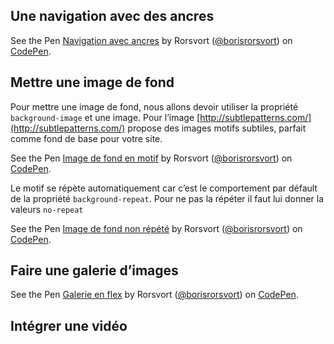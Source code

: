 ## Une navigation avec des ancres

<p data-height="265" data-theme-id="0" data-slug-hash="QamBEv" data-default-tab="html,result" data-user="borisrorsvort" data-embed-version="2" data-pen-title="Navigation avec ancres" class="codepen">See the Pen <a href="https://codepen.io/borisrorsvort/pen/QamBEv/">Navigation avec ancres</a> by Rorsvort (<a href="https://codepen.io/borisrorsvort">@borisrorsvort</a>) on <a href="https://codepen.io">CodePen</a>.</p>

## Mettre une image de fond

Pour mettre une image de fond, nous allons devoir utiliser la propriété `background-image` et une image.
Pour l’image [http://subtlepatterns.com/](http://subtlepatterns.com/) propose des images motifs subtiles, parfait comme fond de base pour votre site.

<p data-height="265" data-theme-id="0" data-slug-hash="ZrWEEK" data-default-tab="css,result" data-user="borisrorsvort" data-embed-version="2" data-pen-title="Image de fond en motif" class="codepen">See the Pen <a href="https://codepen.io/borisrorsvort/pen/ZrWEEK/">Image de fond en motif</a> by Rorsvort (<a href="https://codepen.io/borisrorsvort">@borisrorsvort</a>) on <a href="https://codepen.io">CodePen</a>.</p>

Le motif se répète automatiquement car c’est le comportement par défault de la propriété `background-repeat`. Pour ne pas la répéter il faut lui donner la valeurs `no-repeat`

<p data-height="265" data-theme-id="0" data-slug-hash="KQzKwg" data-default-tab="css,result" data-user="borisrorsvort" data-embed-version="2" data-pen-title="Image de fond non répété" class="codepen">See the Pen <a href="https://codepen.io/borisrorsvort/pen/KQzKwg/">Image de fond non répété</a> by Rorsvort (<a href="https://codepen.io/borisrorsvort">@borisrorsvort</a>) on <a href="https://codepen.io">CodePen</a>.</p>

## Faire une galerie d’images

<p data-height="265" data-theme-id="0" data-slug-hash="mpvqPP" data-default-tab="html,result" data-user="borisrorsvort" data-embed-version="2" data-pen-title="Galerie en flex" class="codepen">See the Pen <a href="https://codepen.io/borisrorsvort/pen/mpvqPP/">Galerie en flex</a> by Rorsvort (<a href="https://codepen.io/borisrorsvort">@borisrorsvort</a>) on <a href="https://codepen.io">CodePen</a>.</p>

## Intégrer une vidéo

<script async src="https://production-assets.codepen.io/assets/embed/ei.js"></script>
